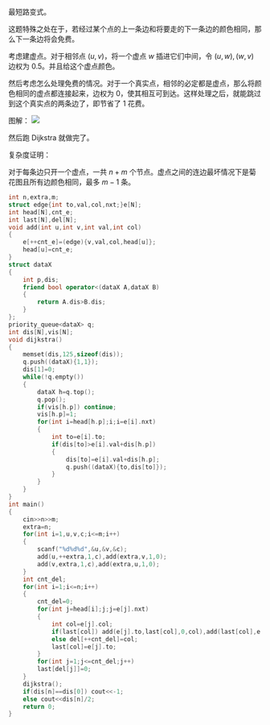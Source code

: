 最短路变式。

这题特殊之处在于，若经过某个点的上一条边和将要走的下一条边的颜色相同，那么下一条边将会免费。

考虑建虚点。对于相邻点 $(u,v)$，将一个虚点 $w$ 插进它们中间，令 $(u,w),(w,v)$ 边权为 $0.5$。并且给这个虚点颜色。

然后考虑怎么处理免费的情况。对于一个真实点，相邻的必定都是虚点，那么将颜色相同的虚点都连接起来，边权为 $0$，使其相互可到达。这样处理之后，就能跳过到这个真实点的两条边了，即节省了 $1$ 花费。

图解：
![](https://cdn.luogu.com.cn/upload/image_hosting/kgssmmqw.png)

然后跑 Dijkstra 就做完了。

复杂度证明：

对于每条边只开一个虚点，一共 $n+m$ 个节点。虚点之间的连边最坏情况下是菊花图且所有边颜色相同，最多 $m-1$ 条。

```cpp
int n,extra,m;
struct edge{int to,val,col,nxt;}e[N];
int head[N],cnt_e;
int last[N],del[N];
void add(int u,int v,int val,int col)
{
	e[++cnt_e]=(edge){v,val,col,head[u]};
	head[u]=cnt_e;
}
struct dataX
{
	int p,dis;
	friend bool operator<(dataX A,dataX B)
	{
		return A.dis>B.dis;
	}
};
priority_queue<dataX> q; 
int dis[N],vis[N];
void dijkstra()
{
	memset(dis,125,sizeof(dis));
	q.push((dataX){1,1});
	dis[1]=0;
	while(!q.empty())
	{
		dataX h=q.top();
		q.pop();
		if(vis[h.p]) continue;
		vis[h.p]=1;
		for(int i=head[h.p];i;i=e[i].nxt)
		{
			int to=e[i].to;
			if(dis[to]>e[i].val+dis[h.p])
			{
				dis[to]=e[i].val+dis[h.p];
				q.push((dataX){to,dis[to]});
			}
		}
	}
}
int main()
{
	cin>>n>>m;
	extra=n;
	for(int i=1,u,v,c;i<=m;i++)
	{
		scanf("%d%d%d",&u,&v,&c);
		add(u,++extra,1,c),add(extra,v,1,0);
		add(v,extra,1,c),add(extra,u,1,0); 
	} 
	int cnt_del;
	for(int i=1;i<=n;i++)
	{
		cnt_del=0;
		for(int j=head[i];j;j=e[j].nxt)
		{
			int col=e[j].col;
			if(last[col]) add(e[j].to,last[col],0,col),add(last[col],e[j].to,0,col);
			else del[++cnt_del]=col;
			last[col]=e[j].to;
		}
		for(int j=1;j<=cnt_del;j++)
		last[del[j]]=0;
	}
	dijkstra();
	if(dis[n]==dis[0]) cout<<-1;
	else cout<<dis[n]/2;
	return 0;
}
```
